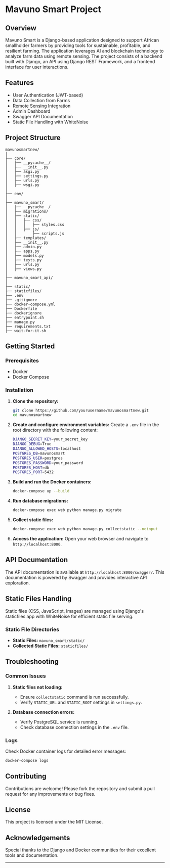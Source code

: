 # Mavuno Smart Project

## Overview
Mavuno Smart is a Django-based application designed to support African smallholder farmers by providing tools for sustainable, profitable, and resilient farming. The application leverages AI and blockchain technology to analyze farm data using remote sensing. The project consists of a backend built with Django, an API using Django REST Framework, and a frontend interface for user interactions.

## Features
- User Authentication (JWT-based)
- Data Collection from Farms
- Remote Sensing Integration
- Admin Dashboard
- Swagger API Documentation
- Static File Handling with WhiteNoise

## Project Structure
```
mavunosmartnew/
│
├── core/
│   ├── __pycache__/
│   ├── __init__.py
│   ├── asgi.py
│   ├── settings.py
│   ├── urls.py
│   ├── wsgi.py
│
├── env/
│
├── mavuno_smart/
│   ├── __pycache__/
│   ├── migrations/
│   ├── static/
│   │   ├── css/
│   │   │   ├── styles.css
│   │   ├── js/
│   │       ├── scripts.js
│   ├── templates/
│   ├── __init__.py
│   ├── admin.py
│   ├── apps.py
│   ├── models.py
│   ├── tests.py
│   ├── urls.py
│   ├── views.py
│
├── mavuno_smart_api/
│
├── static/
├── staticfiles/
├── .env
├── .gitignore
├── docker-compose.yml
├── Dockerfile
├── dockerignore
├── entrypoint.sh
├── manage.py
├── requirements.txt
├── wait-for-it.sh
```

## Getting Started

### Prerequisites
- Docker
- Docker Compose

### Installation

1. **Clone the repository:**
   ```sh
   git clone https://github.com/yourusername/mavunosmartnew.git
   cd mavunosmartnew
   ```

2. **Create and configure environment variables:**
   Create a `.env` file in the root directory with the following content:
   ```sh
   DJANGO_SECRET_KEY=your_secret_key
   DJANGO_DEBUG=True
   DJANGO_ALLOWED_HOSTS=localhost
   POSTGRES_DB=mavunosmart
   POSTGRES_USER=postgres
   POSTGRES_PASSWORD=your_password
   POSTGRES_HOST=db
   POSTGRES_PORT=5432
   ```

3. **Build and run the Docker containers:**
   ```sh
   docker-compose up --build
   ```

4. **Run database migrations:**
   ```sh
   docker-compose exec web python manage.py migrate
   ```

5. **Collect static files:**
   ```sh
   docker-compose exec web python manage.py collectstatic --noinput
   ```

6. **Access the application:**
   Open your web browser and navigate to `http://localhost:8000`.

## API Documentation
The API documentation is available at `http://localhost:8000/swagger/`. This documentation is powered by Swagger and provides interactive API exploration.

## Static Files Handling
Static files (CSS, JavaScript, Images) are managed using Django's staticfiles app with WhiteNoise for efficient static file serving.

### Static File Directories
- **Static Files:** `mavuno_smart/static/`
- **Collected Static Files:** `staticfiles/`



## Troubleshooting

### Common Issues
1. **Static files not loading:**
   - Ensure `collectstatic` command is run successfully.
   - Verify `STATIC_URL` and `STATIC_ROOT` settings in `settings.py`.

2. **Database connection errors:**
   - Verify PostgreSQL service is running.
   - Check database connection settings in the `.env` file.

### Logs
Check Docker container logs for detailed error messages:
```sh
docker-compose logs
```

## Contributing
Contributions are welcome! Please fork the repository and submit a pull request for any improvements or bug fixes.

## License
This project is licensed under the MIT License.

## Acknowledgements
Special thanks to the Django and Docker communities for their excellent tools and documentation.

---
